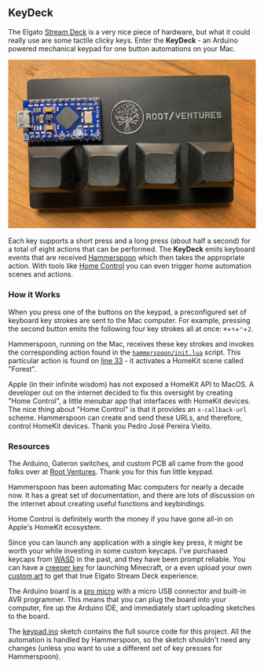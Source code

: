 ## KeyDeck

The Elgato [Stream Deck](https://www.elgato.com/en/stream-deck) is a very nice piece of hardware, but what it could really use are some tactile clicky keys. Enter the **KeyDeck** - an Arduino powered mechanical keypad for one button automations on your Mac.

![](media/keypad.png)

Each key supports a short press and a long press (about half a second) for a total of eight actions that can be performed. The **KeyDeck** emits keyboard events that are received [Hammerspoon](https://www.hammerspoon.org) which then takes the appropriate action. With tools like [Home Control](https://pvieito.com/2022/01/automate-homekit-with-homecontrol) you can even trigger home automation scenes and actions.

### How it Works

When you press one of the buttons on the keypad, a preconfigured set of keyboard key strokes are sent to the Mac computer. For example, pressing the second button emits the following four key strokes all at once: `⌘`+`⌥`+`⌃`+`2`.

Hammerspoon, running on the Mac, receives these key strokes and invokes the corresponding action found in the [`hammerspoon/init.lua`](hammerspoon/init.lua) script. This particular action is found on [line 33](hammerspoon/init.lua#L33) - it activates a HomeKit scene called "Forest".

Apple (in their infinite wisdom) has not exposed a HomeKit API to MacOS. A developer out on the internet decided to fix this oversight by creating "Home Control", a little menubar app that interfaces with HomeKit devices. The nice thing about "Home Control" is that it provides an `x-callback-url` scheme. Hammerspoon can create and send these URLs, and therefore, control HomeKit devices. Thank you Pedro José Pereira Vieito.

### Resources

The Arduino, Gateron switches, and custom PCB all came from the good folks over at [Root Ventures](https://root.vc). Thank you for this fun little keypad.

Hammerspoon has been automating Mac computers for nearly a decade now. It has a great set of documentation, and there are lots of discussion on the internet about creating useful functions and keybindings.

Home Control is definitely worth the money if you have gone all-in on Apple's HomeKit ecosystem.

Since you can launch any application with a single key press, it might be worth your while investing in some custom keycaps. I've purchased keycaps from [WASD](https://www.wasdkeyboards.com) in the past, and they have been prompt reliable. You can have a [creeper key](https://www.wasdkeyboards.com/creeper-cherry-mx-keycap.html) for launching Minecraft, or a even upload your own [custom art](https://www.wasdkeyboards.com/custom-art-cherry-mx-keycaps.html) to get that true Elgato Stream Deck experience.

The Arduino board is a [pro micro](https://deskthority.net/wiki/Arduino_Pro_Micro) with a micro USB connector and built-in AVR programmer. This means that you can plug the board into your computer, fire up the Arduino IDE, and immediately start uploading sketches to the board.

The [keypad.ino](keypad/keypad.ino) sketch contains the full source code for this project. All the automation is handled by Hammerspoon, so the sketch shouldn't need any changes (unless you want to use a different set of key presses for Hammerspoon).
